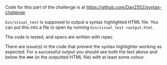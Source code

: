 Code for this part of the challenge is at https://github.com/Dan2552/syntax-challenge

`bin/visual_test` is supposed to output a syntax highlighted HTML file. You can put this into a file to open by running `bin/visual_test >output.html`.

The code is tested, and specs are written with rspec

There are issue(s) in the code that prevent the syntax highlighter working as expected. For a successful output you should see both the text above and below the `###` (in the outputted HTML file) with at least some colour.
